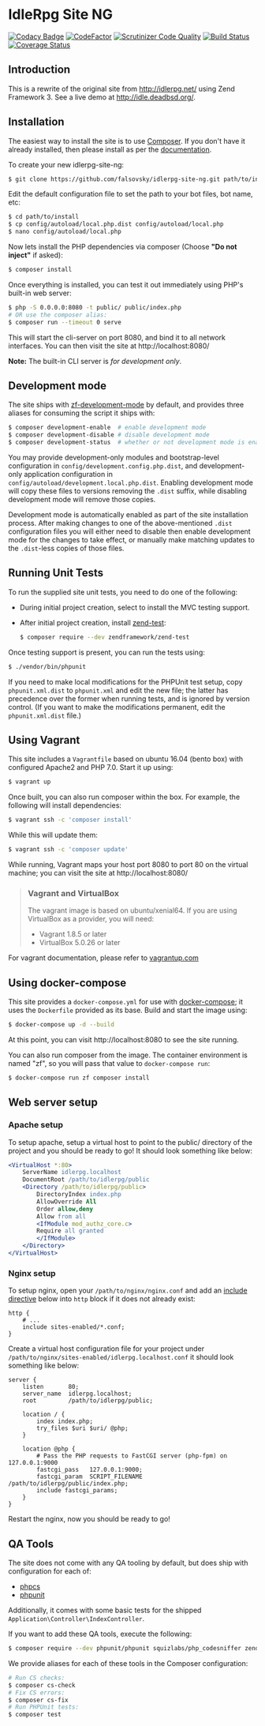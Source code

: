 # IdleRpg Site NG

[![Codacy Badge](https://api.codacy.com/project/badge/Grade/c407b983eb894a01a8b4d1e80e50dc4a)](https://www.codacy.com/app/falsovsky/idlerpg-site-ng?utm_source=github.com&amp;utm_medium=referral&amp;utm_content=falsovsky/idlerpg-site-ng&amp;utm_campaign=Badge_Grade)
[![CodeFactor](https://www.codefactor.io/repository/github/falsovsky/idlerpg-site-ng/badge)](https://www.codefactor.io/repository/github/falsovsky/idlerpg-site-ng)
[![Scrutinizer Code Quality](https://scrutinizer-ci.com/g/falsovsky/idlerpg-site-ng/badges/quality-score.png?b=master)](https://scrutinizer-ci.com/g/falsovsky/idlerpg-site-ng/?branch=master)
[![Build Status](https://travis-ci.org/falsovsky/idlerpg-site-ng.svg?branch=master)](https://travis-ci.org/falsovsky/idlerpg-site-ng)
[![Coverage Status](https://coveralls.io/repos/github/falsovsky/idlerpg-site-ng/badge.svg?branch=master)](https://coveralls.io/github/falsovsky/idlerpg-site-ng?branch=master)

## Introduction

This is a rewrite of the original site from http://idlerpg.net/ using Zend Framework 3.
See a live demo at http://idle.deadbsd.org/.

## Installation

The easiest way to install the site is to use
[Composer](https://getcomposer.org/).  If you don't have it already installed,
then please install as per the [documentation](https://getcomposer.org/doc/00-intro.md).

To create your new idlerpg-site-ng:

```bash
$ git clone https://github.com/falsovsky/idlerpg-site-ng.git path/to/install
```

Edit the default configuration file to set the path to your bot files, bot name, etc:

```bash
$ cd path/to/install
$ cp config/autoload/local.php.dist config/autoload/local.php
$ nano config/autoload/local.php
```

Now lets install the PHP dependencies via composer (Choose **"Do not inject"** if asked):

```bash
$ composer install
```

Once everything is installed, you can test it out immediately using PHP's built-in web server:

```bash
$ php -S 0.0.0.0:8080 -t public/ public/index.php
# OR use the composer alias:
$ composer run --timeout 0 serve
```

This will start the cli-server on port 8080, and bind it to all network
interfaces. You can then visit the site at http://localhost:8080/

**Note:** The built-in CLI server is *for development only*.

## Development mode

The site ships with [zf-development-mode](https://github.com/zfcampus/zf-development-mode)
by default, and provides three aliases for consuming the script it ships with:

```bash
$ composer development-enable  # enable development mode
$ composer development-disable # disable development mode
$ composer development-status  # whether or not development mode is enabled
```

You may provide development-only modules and bootstrap-level configuration in
`config/development.config.php.dist`, and development-only application
configuration in `config/autoload/development.local.php.dist`. Enabling
development mode will copy these files to versions removing the `.dist` suffix,
while disabling development mode will remove those copies.

Development mode is automatically enabled as part of the site installation process. 
After making changes to one of the above-mentioned `.dist` configuration files you will
either need to disable then enable development mode for the changes to take effect,
or manually make matching updates to the `.dist`-less copies of those files.

## Running Unit Tests

To run the supplied site unit tests, you need to do one of the following:

- During initial project creation, select to install the MVC testing support.
- After initial project creation, install [zend-test](https://zendframework.github.io/zend-test/):

  ```bash
  $ composer require --dev zendframework/zend-test
  ```

Once testing support is present, you can run the tests using:

```bash
$ ./vendor/bin/phpunit
```

If you need to make local modifications for the PHPUnit test setup, copy
`phpunit.xml.dist` to `phpunit.xml` and edit the new file; the latter has
precedence over the former when running tests, and is ignored by version
control. (If you want to make the modifications permanent, edit the
`phpunit.xml.dist` file.)

## Using Vagrant

This site includes a `Vagrantfile` based on ubuntu 16.04 (bento box)
with configured Apache2 and PHP 7.0. Start it up using:

```bash
$ vagrant up
```

Once built, you can also run composer within the box. For example, the following
will install dependencies:

```bash
$ vagrant ssh -c 'composer install'
```

While this will update them:

```bash
$ vagrant ssh -c 'composer update'
```

While running, Vagrant maps your host port 8080 to port 80 on the virtual
machine; you can visit the site at http://localhost:8080/

> ### Vagrant and VirtualBox
>
> The vagrant image is based on ubuntu/xenial64. If you are using VirtualBox as
> a provider, you will need:
>
> - Vagrant 1.8.5 or later
> - VirtualBox 5.0.26 or later

For vagrant documentation, please refer to [vagrantup.com](https://www.vagrantup.com/)

## Using docker-compose

This site provides a `docker-compose.yml` for use with
[docker-compose](https://docs.docker.com/compose/); it
uses the `Dockerfile` provided as its base. Build and start the image using:

```bash
$ docker-compose up -d --build
```

At this point, you can visit http://localhost:8080 to see the site running.

You can also run composer from the image. The container environment is named
"zf", so you will pass that value to `docker-compose run`:

```bash
$ docker-compose run zf composer install
```

## Web server setup

### Apache setup

To setup apache, setup a virtual host to point to the public/ directory of the
project and you should be ready to go! It should look something like below:

```apache
<VirtualHost *:80>
    ServerName idlerpg.localhost
    DocumentRoot /path/to/idlerpg/public
    <Directory /path/to/idlerpg/public>
        DirectoryIndex index.php
        AllowOverride All
        Order allow,deny
        Allow from all
        <IfModule mod_authz_core.c>
        Require all granted
        </IfModule>
    </Directory>
</VirtualHost>
```

### Nginx setup

To setup nginx, open your `/path/to/nginx/nginx.conf` and add an
[include directive](http://nginx.org/en/docs/ngx_core_module.html#include) below
into `http` block if it does not already exist:

```nginx
http {
    # ...
    include sites-enabled/*.conf;
}
```


Create a virtual host configuration file for your project under `/path/to/nginx/sites-enabled/idlerpg.localhost.conf`
it should look something like below:

```nginx
server {
    listen       80;
    server_name  idlerpg.localhost;
    root         /path/to/idlerpg/public;

    location / {
        index index.php;
        try_files $uri $uri/ @php;
    }

    location @php {
        # Pass the PHP requests to FastCGI server (php-fpm) on 127.0.0.1:9000
        fastcgi_pass   127.0.0.1:9000;
        fastcgi_param  SCRIPT_FILENAME /path/to/idlerpg/public/index.php;
        include fastcgi_params;
    }
}
```

Restart the nginx, now you should be ready to go!

## QA Tools

The site does not come with any QA tooling by default, but does ship with
configuration for each of:

- [phpcs](https://github.com/squizlabs/php_codesniffer)
- [phpunit](https://phpunit.de)

Additionally, it comes with some basic tests for the shipped
`Application\Controller\IndexController`.

If you want to add these QA tools, execute the following:

```bash
$ composer require --dev phpunit/phpunit squizlabs/php_codesniffer zendframework/zend-test
```

We provide aliases for each of these tools in the Composer configuration:

```bash
# Run CS checks:
$ composer cs-check
# Fix CS errors:
$ composer cs-fix
# Run PHPUnit tests:
$ composer test
```
